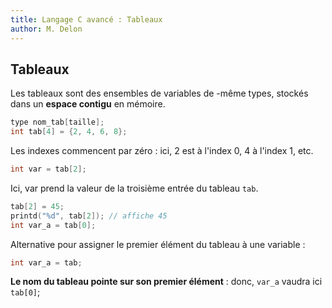 ```yaml
---
title: Langage C avancé : Tableaux
author: M. Delon
---
```

Tableaux
----------

Les tableaux sont des ensembles de variables de -même types, stockés dans un **espace contigu** en mémoire.

```c
type nom_tab[taille];
int tab[4] = {2, 4, 6, 8};
```

Les indexes commencent par zéro : ici, 2 est à l'index 0, 4 à l'index 1, etc.

```c
int var = tab[2];
```
Ici, var prend la valeur de la troisième entrée du tableau `tab`.


```c
tab[2] = 45;
printd("%d", tab[2]); // affiche 45
int var_a = tab[0];
```

Alternative pour assigner le premier élément du tableau à une variable :
```c
int var_a = tab;
```
**Le nom du tableau pointe sur son premier élément** : donc, `var_a` vaudra ici `tab[0]`;


